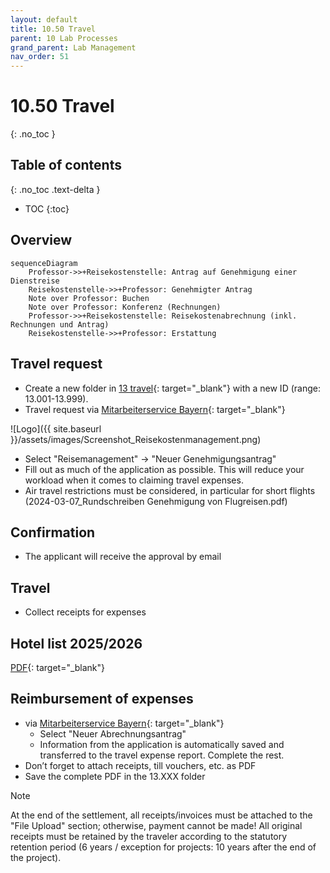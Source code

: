 ```yaml
---
layout: default
title: 10.50 Travel
parent: 10 Lab Processes
grand_parent: Lab Management
nav_order: 51
---
```


# 10.50 Travel
{: .no_toc }

## Table of contents
{: .no_toc .text-delta }

- TOC
{:toc}

## Overview

```mermaid
sequenceDiagram
    Professor->>+Reisekostenstelle: Antrag auf Genehmigung einer Dienstreise
    Reisekostenstelle->>+Professor: Genehmigter Antrag
    Note over Professor: Buchen
    Note over Professor: Konferenz (Rechnungen)
    Professor->>+Reisekostenstelle: Reisekostenabrechnung (inkl. Rechnungen und Antrag)
    Reisekostenstelle->>+Professor: Erstattung

```
## Travel request

- Create a new folder in [13 travel](https://nc-2272638881871040784.nextcloud-ionos.com/index.php/apps/files/?dir=/10-lab/13_travel&fileid=61){: target="_blank"} with a new ID (range: 13.001-13.999).
- Travel request via [Mitarbeiterservice Bayern](https://www.mitarbeiterservice.bayern.de/){: target="_blank"}

![Logo]({{ site.baseurl }}/assets/images/Screenshot_Reisekostenmanagement.png)

 
  - Select "Reisemanagement" -> "Neuer Genehmigungsantrag"
  - Fill out as much of the application as possible. This will reduce your workload when it comes to claiming travel expenses.
- Air travel restrictions must be considered, in particular for short flights (2024-03-07_Rundschreiben Genehmigung von Flugreisen.pdf)

## Confirmation

- The applicant will receive the approval by email

## Travel
- Collect receipts for expenses
  
## Hotel list 2025/2026
[PDF](https://www.intranet.uni-bayreuth.de/pool/dokumente/personal-formulare/dr-hotel-hotelliste_freistaat_bybn_2024_inland.pdf){: target="_blank"}

## Reimbursement of expenses

- via [Mitarbeiterservice Bayern](https://www.mitarbeiterservice.bayern.de/){: target="_blank"}
  - Select "Neuer Abrechnungsantrag"
  - Information from the application is automatically saved and transferred to the travel expense report. Complete the rest.
- Don’t forget to attach receipts, till vouchers, etc. as PDF
- Save the complete PDF in the 13.XXX folder

> [!NOTE]
> At the end of the settlement, all receipts/invoices must be attached to the "File Upload" section; otherwise, payment cannot be made! All original receipts must be retained by the traveler according to the statutory retention period (6 years / exception for projects: 10 years after the end of the project).
  
